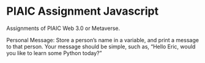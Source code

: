 # PIAIC Assignment Javascript
Assignments of PIAIC Web 3.0 or Metaverse.

Personal Message: Store a person’s name in a variable, and print a message to that person. Your message should be simple, such as, “Hello Eric,
would you like to learn some Python today?”
